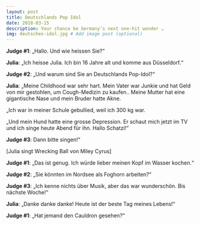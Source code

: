 ```yaml
---
layout: post
title: Deutschlands Pop Idol
date: 2018-03-15
description: Your chance be Germany’s next one-hit wonder …
img: deutsches-idol.jpg # Add image post (optional)
---
```


**Judge #1**: „Hallo. Und wie heissen Sie?“

**Julia**: „Ich heisse Julia. Ich bin 16 Jahre alt und komme aus Düsseldorf.“

**Judge #2**: „Und warum sind Sie an Deutschlands Pop-Idol?“

**Julia**: „Meine Childhood war sehr hart. Mein Vater war Junkie und hat Geld von mir gestohlen, um Cough-Medizin zu kaufen.. Meine Mutter hat eine gigantische Nase und mein Bruder hatte Akne.

„Ich war in meiner Schule gebullied, weil ich 300 kg war.

„Und mein Hund hatte eine grosse Depression. Er schaut mich jetzt im TV und ich singe heute Abend für ihn. Hallo Schatzi!“

**Judge #3**: Dann bitte singen!“

[Julia singt Wrecking Ball von Miley Cyrus]

**Judge #1**: „Das ist genug. Ich würde lieber meinen Kopf im Wasser kochen.“

**Judge #2**: „Sie könnten im Nordsee als Foghorn arbeiten?“

**Judge #3**: „Ich kenne nichts über Musik, aber das war wunderschön. Bis nächste Woche!“

**Julia**: „Danke danke danke! Heute ist der beste Tag meines Lebens!“

**Judge #1**: „Hat jemand den Cauldron gesehen?“







